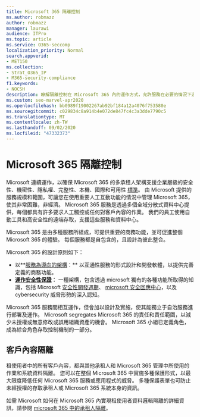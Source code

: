 ```yaml
---
title: Microsoft 365 隔離控制
ms.author: robmazz
author: robmazz
manager: laurawi
audience: ITPro
ms.topic: article
ms.service: O365-seccomp
localization_priority: Normal
search.appverid:
- MET150
ms.collection:
- Strat_O365_IP
- M365-security-compliance
f1.keywords:
- NOCSH
description: 瞭解隔離控制在 Microsoft 365 內的運作方式，允許服務在必要的情況下運作或保持自治。
ms.custom: seo-marvel-apr2020
ms.openlocfilehash: bb0989f19002267ab92bf184a12a4076f753580e
ms.sourcegitcommit: c029834c8a914b4e072de847fc4c3a3dde7790c5
ms.translationtype: MT
ms.contentlocale: zh-TW
ms.lasthandoff: 09/02/2020
ms.locfileid: "47332373"
---
```

# <a name="microsoft-365-isolation-controls"></a>Microsoft 365 隔離控制 

Microsoft 連續運作，以確保 Microsoft 365 的多承租人架構支援企業層級的安全性、機密性、隱私權、完整性、本機、國際和可用性 [標準](https://www.microsoft.com/TrustCenter/Compliance?service=Office#Icons)。 由 Microsoft 提供的服務規模和範圍，可讓您在使用重要人工互動功能的情況中管理 Microsoft 365，使其非常困難，非經濟。 Microsoft 365 服務是透過多個全域分散式資料中心提供，每個都具有許多要求人工觸控或任何對客戶內容的作業。 我們的員工使用自動工具和高安全性的遠端存取，支援這些服務和資料中心。 

Microsoft 365 是由多種服務所組成，可提供重要的商務功能，並可促進整個 Microsoft 365 的體驗。 每個服務都是自包含的，且設計為彼此整合。

Microsoft 365 的設計原則如下：

 - 以**[服務為導向的架構](https://docs.microsoft.com/previous-versions/aa480021(v=msdn.10))：** 以互通性服務的形式設計和開發軟體，以提供完善定義的商務功能。
 - **[運作安全性保證](https://www.microsoft.com/download/details.aspx?id=40872)：** 一種架構，包含透過 microsoft 獨有的各種功能所取得的知識，包括 Microsoft [安全性開發週期](https://www.microsoft.com/sdl/default.aspx)、 [microsoft 安全回應中心](https://technet.microsoft.com/library/dn440717.aspx)，以及 cybersecurity 威脅形勢的深入認知。

Microsoft 365 服務間相互運作，但會加以設計及實施，使其能獨立于自治服務進行部署及運作。 Microsoft segregates Microsoft 365 的責任和責任範圍，以減少未授權或無意修改或誤用組織資產的機會。 Microsoft 365 小組已定義角色，成為綜合角色存取控制機制的一部分。

## <a name="customer-content-isolation"></a>客戶內容隔離

租使用者中的所有客戶內容，都與其他承租人和 Microsoft 365 管理中所使用的作業和系統資料隔離。 您可以在整個 Microsoft 365 中實施多種保護形式，以最大限度降低任何 Microsoft 365 服務或應用程式的威脅。 多種保護表單也可防止未經授權的存取承租人或 Microsoft 365 系統本身的資訊。

如需 Microsoft 如何在 Microsoft 365 內實現租使用者資料邏輯隔離的詳細資訊，請參閱 [microsoft 365 中的承租人隔離](microsoft-365-tenant-isolation-overview.md)。
